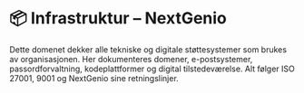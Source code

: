 # 📦 Infrastruktur – NextGenio

Dette domenet dekker alle tekniske og digitale støttesystemer som brukes av organisasjonen. Her dokumenteres domener, e-postsystemer, passordforvaltning, kodeplattformer og digital tilstedeværelse. Alt følger ISO 27001, 9001 og NextGenio sine retningslinjer.